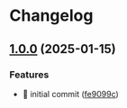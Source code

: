 # Changelog

## [1.0.0](https://github.com/martadams89/webtop-sftp/compare/v1.2.0...v1.3.0) (2025-01-15)


### Features

* :rocket: initial commit ([fe9099c](https://github.com/martadams89/webtop-sftp/commit/fe9099c18cc0188ec884b97b5d2510b3d179ea8e))
